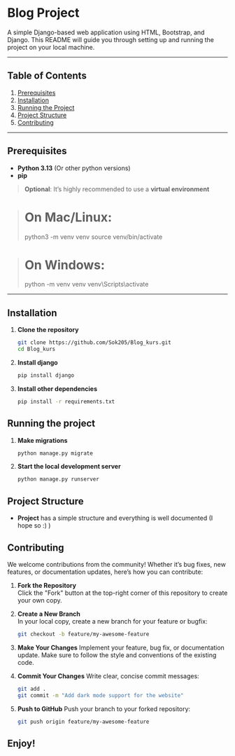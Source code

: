 # Blog Project

A simple Django-based web application using HTML, Bootstrap, and Django. This README will guide you through setting up and running the project on your local machine.

---

## Table of Contents
1. [Prerequisites](#prerequisites)
2. [Installation](#installation)
3. [Running the Project](#running-the-project)
4. [Project Structure](#project-structure)
5. [Contributing](#contributing)

---

## Prerequisites

- **Python 3.13** (Or other python versions)
- **pip** 

> **Optional**: It’s highly recommended to use a **virtual environment** 

># On Mac/Linux:
>python3 -m venv venv
>source venv/bin/activate

># On Windows:
>python -m venv venv
>venv\Scripts\activate
---

## Installation

1. **Clone the repository**
   ```bash
   git clone https://github.com/Sok205/Blog_kurs.git
   cd Blog_kurs

2. **Install django**
   ```bash
   pip install django

3. **Install other dependencies**
   ```bash
   pip install -r requirements.txt

## Running the project

1. **Make migrations**
    ```bash
   python manage.py migrate

2. **Start the local development server**
    ```bash
   python manage.py runserver
   
## Project Structure
- **Project** has a simple structure and everything is well documented (I hope so :) )

## Contributing

We welcome contributions from the community! Whether it’s bug fixes, new features, or documentation updates, here’s how you can contribute:

1. **Fork the Repository**  
   Click the "Fork" button at the top-right corner of this repository to create your own copy.

2. **Create a New Branch**  
   In your local copy, create a new branch for your feature or bugfix:
   ```bash
   git checkout -b feature/my-awesome-feature

3. **Make Your Changes**
   Implement your feature, bug fix, or documentation update. Make sure to follow the style and conventions of the existing code.

4. **Commit Your Changes**
   Write clear, concise commit messages:
    ```bash
   git add .
   git commit -m "Add dark mode support for the website"

5. **Push to GitHub**
    Push your branch to your forked repository:
    ```bash
    git push origin feature/my-awesome-feature

## Enjoy!